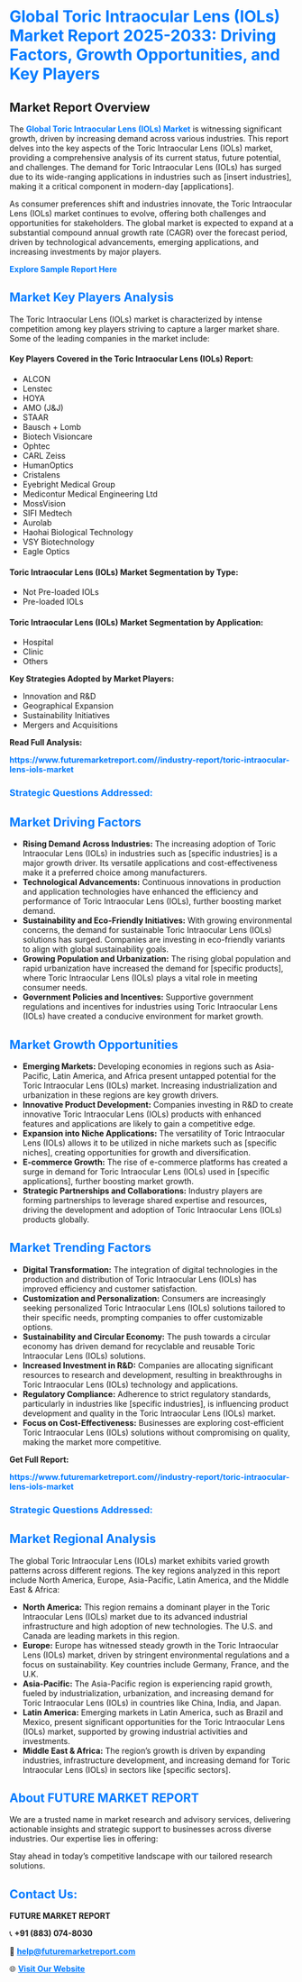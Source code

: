 <h1 style="color: #007BFF;">Global Toric Intraocular Lens (IOLs) Market Report 2025-2033: Driving Factors, Growth Opportunities, and Key Players</h1>

<section id="overview">
<h2>Market Report Overview</h2>
<p>The <a href="https://www.futuremarketreport.com//industry-report/toric-intraocular-lens-iols-market" style="color: #007BFF; text-decoration: none;"><strong>Global Toric Intraocular Lens (IOLs) Market</strong></a> is witnessing significant growth, driven by increasing demand across various industries. This report delves into the key aspects of the Toric Intraocular Lens (IOLs) market, providing a comprehensive analysis of its current status, future potential, and challenges. The demand for Toric Intraocular Lens (IOLs) has surged due to its wide-ranging applications in industries such as [insert industries], making it a critical component in modern-day [applications].</p>
<p>As consumer preferences shift and industries innovate, the Toric Intraocular Lens (IOLs) market continues to evolve, offering both challenges and opportunities for stakeholders. The global market is expected to expand at a substantial compound annual growth rate (CAGR) over the forecast period, driven by technological advancements, emerging applications, and increasing investments by major players.</p>
</section>

<section id="overview">
<p><a href="https://www.futuremarketreport.com//request-sample/reportId=79882" style="color: #007BFF; text-decoration: none;"><strong>Explore Sample Report Here</strong></a></p>
</section>

<section id="key-players">
<h2 style="color: #007BFF;">Market Key Players Analysis</h2>
<p>The Toric Intraocular Lens (IOLs) market is characterized by intense competition among key players striving to capture a larger market share. Some of the leading companies in the market include:</p>
<h4>Key Players Covered in the Toric Intraocular Lens (IOLs) Report:</h4>
<ul><li>ALCON</li><li>Lenstec</li><li>HOYA</li><li>AMO (J&amp;J)</li><li>STAAR</li><li>Bausch + Lomb</li><li>Biotech Visioncare</li><li>Ophtec</li><li>CARL Zeiss</li><li>HumanOptics</li><li>Cristalens</li><li>Eyebright Medical Group</li><li>Medicontur Medical Engineering Ltd</li><li>MossVision</li><li>SIFI Medtech</li><li>Aurolab</li><li>Haohai Biological Technology</li><li>VSY Biotechnology</li><li>Eagle Optics</li></ul>
<h4>Toric Intraocular Lens (IOLs) Market Segmentation by Type:</h4>
<ul><li>Not Pre-loaded IOLs</li><li>Pre-loaded IOLs</li></ul>

<h4>Toric Intraocular Lens (IOLs) Market Segmentation by Application:</h4>
<ul><li>Hospital</li><li>Clinic</li><li>Others</li></ul>
<p><strong>Key Strategies Adopted by Market Players:</strong></p>
<ul>
<li>Innovation and R&D</li>
<li>Geographical Expansion</li>
<li>Sustainability Initiatives</li>
<li>Mergers and Acquisitions</li>
</ul>
</section>

<section>
<p><strong>Read Full Analysis: </strong></p><a href="https://www.futuremarketreport.com//industry-report/toric-intraocular-lens-iols-market" style="color: #007BFF; text-decoration: none;"><strong>https://www.futuremarketreport.com//industry-report/toric-intraocular-lens-iols-market</strong></a>
<h3 style="color: #007BFF;">Strategic Questions Addressed:</h3>
</section>

<section id="driving-factors">
<h2 style="color: #007BFF;">Market Driving Factors</h2>
<ul>
<li><strong>Rising Demand Across Industries:</strong> The increasing adoption of Toric Intraocular Lens (IOLs) in industries such as [specific industries] is a major growth driver. Its versatile applications and cost-effectiveness make it a preferred choice among manufacturers.</li>
<li><strong>Technological Advancements:</strong> Continuous innovations in production and application technologies have enhanced the efficiency and performance of Toric Intraocular Lens (IOLs), further boosting market demand.</li>
<li><strong>Sustainability and Eco-Friendly Initiatives:</strong> With growing environmental concerns, the demand for sustainable Toric Intraocular Lens (IOLs) solutions has surged. Companies are investing in eco-friendly variants to align with global sustainability goals.</li>
<li><strong>Growing Population and Urbanization:</strong> The rising global population and rapid urbanization have increased the demand for [specific products], where Toric Intraocular Lens (IOLs) plays a vital role in meeting consumer needs.</li>
<li><strong>Government Policies and Incentives:</strong> Supportive government regulations and incentives for industries using Toric Intraocular Lens (IOLs) have created a conducive environment for market growth.</li>
</ul>
</section>

<section id="growth-opportunities">
<h2 style="color: #007BFF;">Market Growth Opportunities</h2>
<ul>
<li><strong>Emerging Markets:</strong> Developing economies in regions such as Asia-Pacific, Latin America, and Africa present untapped potential for the Toric Intraocular Lens (IOLs) market. Increasing industrialization and urbanization in these regions are key growth drivers.</li>
<li><strong>Innovative Product Development:</strong> Companies investing in R&D to create innovative Toric Intraocular Lens (IOLs) products with enhanced features and applications are likely to gain a competitive edge.</li>
<li><strong>Expansion into Niche Applications:</strong> The versatility of Toric Intraocular Lens (IOLs) allows it to be utilized in niche markets such as [specific niches], creating opportunities for growth and diversification.</li>
<li><strong>E-commerce Growth:</strong> The rise of e-commerce platforms has created a surge in demand for Toric Intraocular Lens (IOLs) used in [specific applications], further boosting market growth.</li>
<li><strong>Strategic Partnerships and Collaborations:</strong> Industry players are forming partnerships to leverage shared expertise and resources, driving the development and adoption of Toric Intraocular Lens (IOLs) products globally.</li>
</ul>
</section>

<section id="trending-factors">
<h2 style="color: #007BFF;">Market Trending Factors</h2>
<ul>
<li><strong>Digital Transformation:</strong> The integration of digital technologies in the production and distribution of Toric Intraocular Lens (IOLs) has improved efficiency and customer satisfaction.</li>
<li><strong>Customization and Personalization:</strong> Consumers are increasingly seeking personalized Toric Intraocular Lens (IOLs) solutions tailored to their specific needs, prompting companies to offer customizable options.</li>
<li><strong>Sustainability and Circular Economy:</strong> The push towards a circular economy has driven demand for recyclable and reusable Toric Intraocular Lens (IOLs) solutions.</li>
<li><strong>Increased Investment in R&D:</strong> Companies are allocating significant resources to research and development, resulting in breakthroughs in Toric Intraocular Lens (IOLs) technology and applications.</li>
<li><strong>Regulatory Compliance:</strong> Adherence to strict regulatory standards, particularly in industries like [specific industries], is influencing product development and quality in the Toric Intraocular Lens (IOLs) market.</li>
<li><strong>Focus on Cost-Effectiveness:</strong> Businesses are exploring cost-efficient Toric Intraocular Lens (IOLs) solutions without compromising on quality, making the market more competitive.</li>
</ul>
</section>

<section>
<p><strong>Get Full Report: </strong></p><a href="https://www.futuremarketreport.com//industry-report/toric-intraocular-lens-iols-market" style="color: #007BFF; text-decoration: none;"><strong>https://www.futuremarketreport.com//industry-report/toric-intraocular-lens-iols-market</strong></a>
<h3 style="color: #007BFF;">Strategic Questions Addressed:</h3>
</section>


<section id="regional-analysis">
<h2 style="color: #007BFF;">Market Regional Analysis</h2>
<p>The global Toric Intraocular Lens (IOLs) market exhibits varied growth patterns across different regions. The key regions analyzed in this report include North America, Europe, Asia-Pacific, Latin America, and the Middle East & Africa:</p>
<ul>
<li><strong>North America:</strong> This region remains a dominant player in the Toric Intraocular Lens (IOLs) market due to its advanced industrial infrastructure and high adoption of new technologies. The U.S. and Canada are leading markets in this region.</li>
<li><strong>Europe:</strong> Europe has witnessed steady growth in the Toric Intraocular Lens (IOLs) market, driven by stringent environmental regulations and a focus on sustainability. Key countries include Germany, France, and the U.K.</li>
<li><strong>Asia-Pacific:</strong> The Asia-Pacific region is experiencing rapid growth, fueled by industrialization, urbanization, and increasing demand for Toric Intraocular Lens (IOLs) in countries like China, India, and Japan.</li>
<li><strong>Latin America:</strong> Emerging markets in Latin America, such as Brazil and Mexico, present significant opportunities for the Toric Intraocular Lens (IOLs) market, supported by growing industrial activities and investments.</li>
<li><strong>Middle East & Africa:</strong> The region’s growth is driven by expanding industries, infrastructure development, and increasing demand for Toric Intraocular Lens (IOLs) in sectors like [specific sectors].</li>
</ul>
</section>

<footer>
<h2 style="color: #007BFF;">About FUTURE MARKET REPORT</h2>
<p>We are a trusted name in market research and advisory services, delivering actionable insights and strategic support to businesses across diverse industries. Our expertise lies in offering:</p>

<p>Stay ahead in today’s competitive landscape with our tailored research solutions.</p>

<h2 style="color: #007BFF;">Contact Us:</h2>
<p><strong>FUTURE MARKET REPORT</strong></p>
<p>📞 <strong>+91 (883) 074-8030</strong></p>
<p>📧 <strong><a href="mailto:help@futuremarketreport.com" style="color: #007BFF;">help@futuremarketreport.com</a></strong></p>
<p>🌐 <strong><a href="https://www.futuremarketreport.com/" style="color: #007BFF;">Visit Our Website</a></strong></p>
</footer>